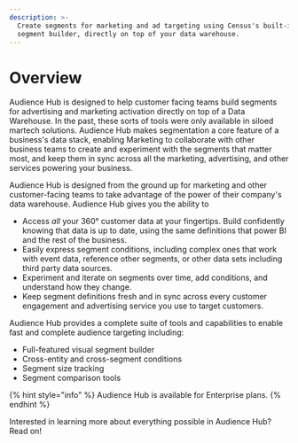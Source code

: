 ```yaml
---
description: >-
  Create segments for marketing and ad targeting using Census's built-in visual
  segment builder, directly on top of your data warehouse.
---
```


# Overview

Audience Hub is designed to help customer facing teams build segments for advertising and marketing activation directly on top of a Data Warehouse. In the past, these sorts of tools were only available in siloed martech solutions. Audience Hub makes segmentation a core feature of a business's data stack, enabling Marketing to collaborate with other business teams to create and experiment with the segments that matter most, and keep them in sync across all the marketing, advertising, and other services powering your business.

Audience Hub is designed from the ground up for marketing and other customer-facing teams to take advantage of the power of their company's data warehouse. Audience Hub gives you the ability to

* Access _all_ your 360° customer data at your fingertips. Build confidently knowing that data is up to date, using the same definitions that power BI and the rest of the business.
* Easily express segment conditions, including complex ones that work with event data, reference other segments, or other data sets including third party data sources.
* Experiment and iterate on segments over time, add conditions, and understand how they change.
* Keep segment definitions fresh and in sync across every customer engagement and advertising service you use to target customers.&#x20;

Audience Hub provides a complete suite of tools and capabilities to enable fast and complete audience targeting including:

* Full-featured visual segment builder&#x20;
* Cross-entity and cross-segment conditions
* Segment size tracking&#x20;
* Segment comparison tools

{% hint style="info" %}
Audience Hub is available for Enterprise plans.&#x20;
{% endhint %}

Interested in learning more about everything possible in Audience Hub? Read on!
